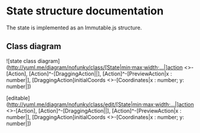 
# State structure documentation

The state is implemented as an Immutable.js structure.

## Class diagram

![state class diagram](http://yuml.me/diagram/nofunky/class/[State|min;max;width;...|]action <>-[Action], [Action]^-[DraggingAction||], [Action]^-[PreviewAction|x : number|], [DraggingAction]initialCoords <>-[Coordinates|x : number; y: number|])

[editable](http://yuml.me/diagram/nofunky/class/edit/[State|min;max;width;...|]action <>-[Action], [Action]^-[DraggingAction||], [Action]^-[PreviewAction|x : number|], [DraggingAction]initialCoords <>-[Coordinates|x : number; y: number|])
